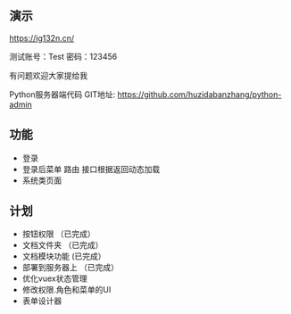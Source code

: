 ## 演示
  https://ig132n.cn/
  
  测试账号：Test 密码：123456
  
  有问题欢迎大家提给我
  
  Python服务器端代码 GIT地址: https://github.com/huzidabanzhang/python-admin
  
## 功能

* 登录
* 登录后菜单 路由 接口根据返回动态加载
* 系统类页面

## 计划
* 按钮权限 （已完成）
* 文档文件夹 （已完成）
* 文档模块功能 (已完成）
* 部署到服务器上 （已完成）
* 优化vuex状态管理
* 修改权限.角色和菜单的UI
* 表单设计器
  
